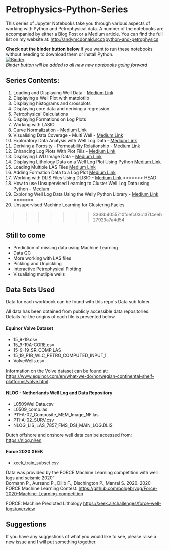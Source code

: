 # Petrophysics-Python-Series
This series of Jupyter Notebooks take you through various aspects of working with Python and Petrophysical data.
A number of the notebooks are accompanied by either a Blog Post or a Medium article. You can find the full list on my website at:
http://andymcdonald.scot/python-and-petrophysics

**Check out the binder button below** if you want to run these notebooks without needing to download them or install Python.  
[![Binder](https://mybinder.org/badge_logo.svg)](https://mybinder.org/v2/gh/andymcdgeo/Petrophysics-Python-Series/master)  
*Binder button will be added to all new new notebooks going forward*



## Series Contents:

1. Loading and Displaying Well Data  - [Medium Link](https://andymcdonaldgeo.medium.com/loading-and-displaying-well-log-data-b9568efd1d8)
2. Displaying a Well Plot with matplotlib  
3. Displaying histograms and crossplots  
4. Displaying core data and deriving a regression  
5. Petrophysical Calculations  
6. Displaying Formations on Log Plots  
7. Working with LASIO
8. Curve Normalization - [Medium Link](https://towardsdatascience.com/petrophysics-gamma-ray-normalization-in-python-9a67a335dbd)
9. Visualising Data Coverage - Multi Well - [Medium Link](https://towardsdatascience.com/visualising-well-data-coverage-using-matplotlib-f30591c89754)
10. Exploratory Data Analysis with Well Log Data - [Medium Link](https://towardsdatascience.com/exploratory-data-analysis-with-well-log-data-98ad084c4e7)
11. Deriving a Porosity - Permeability Relationship - [Medium Link](https://towardsdatascience.com/porosity-permeability-relationships-using-linear-regression-in-python-eef406dc6997)
12. Enhancing Log Plots With Plot Fills - [Medium Link](https://towardsdatascience.com/enhancing-visualization-of-well-logs-with-plot-fills-72d9dcd10c1b)
13. Displaying LWD Image Data - [Medium Link](https://andymcdonaldgeo.medium.com/displaying-logging-while-drilling-lwd-image-logs-in-python-4babb6e577ba)
14. Displaying Lithology Data on a Well Log Plot Using Python [Medium Link](https://andymcdonaldgeo.medium.com/displaying-lithology-data-using-python-and-matplotlib-58b4d251ee7a)
15. Loading Multiple LAS Files [Medium Link](https://towardsdatascience.com/loading-multiple-well-log-las-files-using-python-39ac35de99dd)
16. Adding Formation Data to a Log Plot [Medium Link](https://towardsdatascience.com/adding-formation-data-to-a-well-log-plot-3897b96a3967)
17. Working with DLIS Files Using DLISIO - [Medium Link]()
<<<<<<< HEAD
18. How to use Unsupervised Learning to Cluster Well Log Data using Python - [Medium](https://towardsdatascience.com/how-to-use-unsupervised-learning-to-cluster-well-log-data-using-python-a552713748b5)
19. Exploring Well Log Data Using the Welly Python Library - [Medium Link](https://andymcdonaldgeo.medium.com/exploring-well-log-data-using-the-welly-python-library-5e808cd3137b)
=======
18. Unsupervised Machine Learning for Clustering Facies
>>>>>>> 3368b4055710fdefc03c137f4eeb27923a7a4d54

## Still to come

- Prediction of missing data using Machine Learning
- Data QC 
- More working with LAS files
- Pickling and Unpickling
- Interactive Petrophysical Plotting
- Visualising mutliple wells

## Data Sets Used

Data for each workbook can be found with this repo's Data sub folder.

All data has been obtained from publicly accessible data repositories. Details for the origins of each file is presented below.

#### Equinor Volve Dataset
- 15_9-19.csv
- 15_9-19A-CORE.csv
- 15-9-19_SR_COMP.LAS
- 15_19_F1B_WLC_PETRO_COMPUTED_INPUT_1
- VolveWells.csv

Information on the Volve dataset can be found at:
https://www.equinor.com/en/what-we-do/norwegian-continental-shelf-platforms/volve.html

#### NLOG - Netherlands Well Log and Data Repository
- L0509WellData.csv
- L0509_comp.las
- P11-A-02_Composite_MEM_Image_NF.las
- P11-A-02_SURV.csv
- NLOG_LIS_LAS_7857_FMS_DSI_MAIN_LOG.DLIS

Dutch offshore and onshore well data can be accessed from:
https://nlog.nl/en

#### Force 2020 XEEK
- xeek_train_subset.csv

Data was provided by the FORCE Machine Learning competition with well logs and seismic 2020”  
Bormann P., Aursand P., Dilib F., Dischington P., Manral S. 2020. 2020 FORCE Machine Learning Contest. https://github.com/bolgebrygg/Force-2020-Machine-Learning-competition

FORCE: Machine Predicted Lithology
https://xeek.ai/challenges/force-well-logs/overview

## Suggestions
If you have any suggestions of what you would like to see, please raise a new issue and I will put something together.
